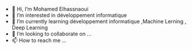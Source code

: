 - 👋 Hi, I’m Mohamed Elhassnaoui
- 👀 I’m interested in développement informatique
- 🌱 I’m currently learning développement informatique ,Machine Lerning , Deep Learning
- 💞️ I’m looking to collaborate on ...
- 📫 How to reach me ...

<!---
Elhassnaoui2001/Elhassnaoui2001 is a ✨ special ✨ repository because its `README.md` (this file) appears on your GitHub profile.
You can click the Preview link to take a look at your changes.
--->
